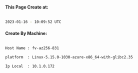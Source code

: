 
   
#### This Page Create at:

```bash

2023-01-16 - 10:09:52 UTC

```

#### Create By Machine:

```bash

Host Name : fv-az256-831

platform  : Linux-5.15.0-1030-azure-x86_64-with-glibc2.35

Ip Local  : 10.1.0.172

```

